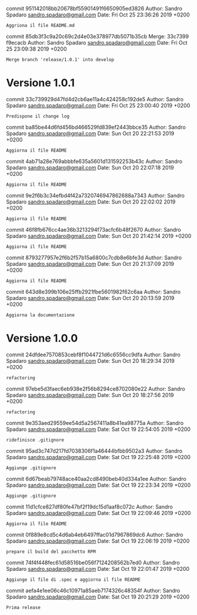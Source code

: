 commit 951142018bb20678bf55901491f6650905ed3826
Author: Sandro Spadaro <sandro.spadaro@gmail.com>
Date:   Fri Oct 25 23:36:26 2019 +0200

    Aggriona il file README.md

commit 85db3f3c9a20c69c2d4e03e378977db5071b35cb
Merge: 33c7399 f9ecacb
Author: Sandro Spadaro <sandro.spadaro@gmail.com>
Date:   Fri Oct 25 23:09:38 2019 +0200

    Merge branch 'release/1.0.1' into develop
# Versione 1.0.1

commit 33c739929d47fd4d2cb6ae11a4c424258c192de5
Author: Sandro Spadaro <sandro.spadaro@gmail.com>
Date:   Fri Oct 25 23:00:40 2019 +0200

    Predispone il change log

commit ba85be44d6fd456bd466529fd839ef2443bbce35
Author: Sandro Spadaro <sandro.spadaro@gmail.com>
Date:   Sun Oct 20 22:21:53 2019 +0200

    Aggiorna il file README

commit 4ab71a28e769abbbfe635a5601d131592253b43c
Author: Sandro Spadaro <sandro.spadaro@gmail.com>
Date:   Sun Oct 20 22:07:18 2019 +0200

    Aggiorna il file README

commit 9e2f6b3c34efbd4f42a7320746947862688a7343
Author: Sandro Spadaro <sandro.spadaro@gmail.com>
Date:   Sun Oct 20 22:02:02 2019 +0200

    Aggiorna il file README

commit 46f8fb676cc4ae36b3213294f73acfc6b48f2670
Author: Sandro Spadaro <sandro.spadaro@gmail.com>
Date:   Sun Oct 20 21:42:14 2019 +0200

    Aggiorna il file README

commit 8793277957e2f6b2f57b15a6800c7cdb8e6bfe3d
Author: Sandro Spadaro <sandro.spadaro@gmail.com>
Date:   Sun Oct 20 21:37:09 2019 +0200

    Aggiorna il file README

commit 643d8e399b106e25ffb2921fbe5601982f62c6aa
Author: Sandro Spadaro <sandro.spadaro@gmail.com>
Date:   Sun Oct 20 20:13:59 2019 +0200

    Aggiorna la documentazione

# Versione 1.0.0
commit 24dfdee7570853cebf8f1044721d6c6556cc9dfa
Author: Sandro Spadaro <sandro.spadaro@gmail.com>
Date:   Sun Oct 20 18:29:34 2019 +0200

    refactoring

commit 97ebe5d3faec6eb938e2f56b8294ce8702080e22
Author: Sandro Spadaro <sandro.spadaro@gmail.com>
Date:   Sun Oct 20 18:27:56 2019 +0200

    refactoring

commit 9e353aed29559ee54d5a2567411a8b41ea98775a
Author: Sandro Spadaro <sandro.spadaro@gmail.com>
Date:   Sat Oct 19 22:54:05 2019 +0200

    ridefinisce .gitignore

commit 95ad3c747d217fd7038306f1a46444bfbb9502a3
Author: Sandro Spadaro <sandro.spadaro@gmail.com>
Date:   Sat Oct 19 22:25:48 2019 +0200

    Aggiunge .gitignore

commit 6d67beab79748ace40aa2cd8490beb40d334a1ee
Author: Sandro Spadaro <sandro.spadaro@gmail.com>
Date:   Sat Oct 19 22:23:34 2019 +0200

    Aggiunge .gitignore

commit 11d1cfce827df80fe47bf2f19dc15d1aaf8c072c
Author: Sandro Spadaro <sandro.spadaro@gmail.com>
Date:   Sat Oct 19 22:09:46 2019 +0200

    Aggiorna il file README

commit 0f889e8cd5c4d6ab4eb6497ffac01d7967869dc6
Author: Sandro Spadaro <sandro.spadaro@gmail.com>
Date:   Sat Oct 19 22:06:19 2019 +0200

    prepare il build del pacchetto RPM

commit 74f4f448fec61d58516be056f7124208562b7ed0
Author: Sandro Spadaro <sandro.spadaro@gmail.com>
Date:   Sat Oct 19 22:01:47 2019 +0200

    Aggiunge il file di .spec e aggiorna il file README

commit aefa4e1ee06c46c10971a85aeb7174326c48354f
Author: Sandro Spadaro <sandro.spadaro@gmail.com>
Date:   Sat Oct 19 20:21:29 2019 +0200

    Prima release

